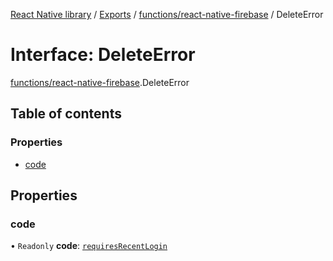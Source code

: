 [React Native library](../index.md) / [Exports](../modules.md) / [functions/react-native-firebase](../modules/functions_react_native_firebase.md) / DeleteError

# Interface: DeleteError

[functions/react-native-firebase](../modules/functions_react_native_firebase.md).DeleteError

## Table of contents

### Properties

- [code](functions_react_native_firebase.DeleteError.md#code)

## Properties

### code

• `Readonly` **code**: [`requiresRecentLogin`](../enums/functions_react_native_firebase.DeleteErrorCode.md#requiresrecentlogin)
